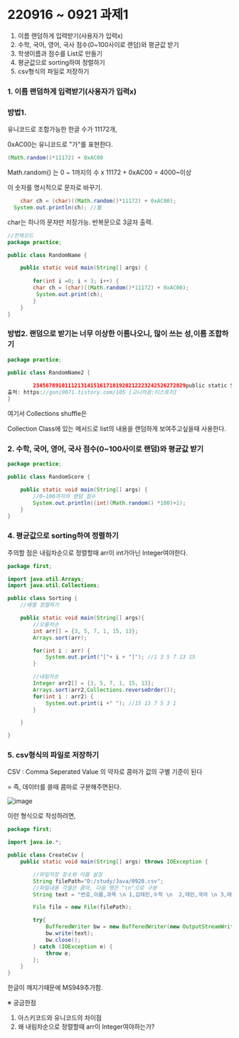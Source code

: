 # 220916 ~ 0921 과제1

1. 이름 랜덤하게 입력받기(사용자가 입력x)
2. 수학, 국어, 영어, 국사 점수(0~100사이로 랜덤)와 평균값 받기
3. 학생이름과 점수를 List로 만들기
4. 평균값으로 sorting하여 정렬하기
5. csv형식의 파일로 저장하기


### 1. 이름 랜덤하게 입력받기(사용자가 입력x)

### 방법1. 
유니코드로 조합가능한 한글 수가 11172개,

0xAC00는 유니코드로 "가"를 표현한다.

```java
(Math.random()*11172) + 0xAC00
```

Math.random() 는 0 ~ 1까지의 수 x 11172 + 0xAC00 = 4000~이상 

이 숫자를 명시적으로 문자로 바꾸기. 
```java
	char ch = (char)((Math.random()*11172) + 0xAC00);
  System.out.println(ch); //뛾
```
char는 하나의 문자만 저장가능. 반복문으로 3글자 출력.

```java
//전체코드
package practice;

public class RandomName {

	public static void main(String[] args) {
		
		for(int i =0; i < 3; i++) {
		char ch = (char)((Math.random()*11172) + 0xAC00);
		 System.out.print(ch);
		}
	}
}

```

### 방법2. 랜덤으로 받기는 너무 이상한 이름나오니, 많이 쓰는 성,이름 조합하기
```java
package practice;

public class RandomName2 {
	    
		234567891011121314151617181920212223242526272829public static String randomHangulName() {    List<String> 성 = Arrays.asList("김", "이", "박", "최", "정", "강", "조", "윤", "장", "임", "한", "오", "서", "신", "권", "황", "안",        "송", "류", "전", "홍", "고", "문", "양", "손", "배", "조", "백", "허", "유", "남", "심", "노", "정", "하", "곽", "성", "차", "주",        "우", "구", "신", "임", "나", "전", "민", "유", "진", "지", "엄", "채", "원", "천", "방", "공", "강", "현", "함", "변", "염", "양",        "변", "여", "추", "노", "도", "소", "신", "석", "선", "설", "마", "길", "주", "연", "방", "위", "표", "명", "기", "반", "왕", "금",        "옥", "육", "인", "맹", "제", "모", "장", "남", "탁", "국", "여", "진", "어", "은", "편", "구", "용");    List<String> 이름 = Arrays.asList("가", "강", "건", "경", "고", "관", "광", "구", "규", "근", "기", "길", "나", "남", "노", "누", "다",        "단", "달", "담", "대", "덕", "도", "동", "두", "라", "래", "로", "루", "리", "마", "만", "명", "무", "문", "미", "민", "바", "박",        "백", "범", "별", "병", "보", "빛", "사", "산", "상", "새", "서", "석", "선", "설", "섭", "성", "세", "소", "솔", "수", "숙", "순",        "숭", "슬", "승", "시", "신", "아", "안", "애", "엄", "여", "연", "영", "예", "오", "옥", "완", "요", "용", "우", "원", "월", "위",        "유", "윤", "율", "으", "은", "의", "이", "익", "인", "일", "잎", "자", "잔", "장", "재", "전", "정", "제", "조", "종", "주", "준",        "중", "지", "진", "찬", "창", "채", "천", "철", "초", "춘", "충", "치", "탐", "태", "택", "판", "하", "한", "해", "혁", "현", "형",        "혜", "호", "홍", "화", "환", "회", "효", "훈", "휘", "희", "운", "모", "배", "부", "림", "봉", "혼", "황", "량", "린", "을", "비",        "솜", "공", "면", "탁", "온", "디", "항", "후", "려", "균", "묵", "송", "욱", "휴", "언", "령", "섬", "들", "견", "추", "걸", "삼",        "열", "웅", "분", "변", "양", "출", "타", "흥", "겸", "곤", "번", "식", "란", "더", "손", "술", "훔", "반", "빈", "실", "직", "흠",        "흔", "악", "람", "뜸", "권", "복", "심", "헌", "엽", "학", "개", "롱", "평", "늘", "늬", "랑", "얀", "향", "울", "련");    Collections.shuffle(성);    Collections.shuffle(이름);    return 성.get(0) + 이름.get(0) + 이름.get(1);  }   public static void main(String[] args) {    for (int i = 0; i < 100; i++) {      if (i % 10 == 0) {        System.out.println();      }      System.out.print(randomHangulName() + ", ");    }
출처: https://goni9071.tistory.com/105 [고니의꿈:티스토리]
} 

```
여기서 Collections shuffle은 

Collection Class에 있는 메서드로 list의 내용을 랜덤하게 보여주고싶을때 사용한다.

### 2. 수학, 국어, 영어, 국사 점수(0~100사이로 랜덤)와 평균값 받기

```java
package practice;

public class RandomScore {

	public static void main(String[] args) {
		//0~100까지의 랜덤 점수
		System.out.println((int)(Math.random() *100)+1);
	}
}

```

### 4. 평균값으로 sorting하여 정렬하기
주의할 점은 내림차순으로 정렬할때 arr이 int가아닌 Integer여야한다.
```java
package first;

import java.util.Arrays;
import java.util.Collections;

public class Sorting {
    //배열 정렬하기

    public static void main(String[] args){
        //오름차순
        int arr[] = {3, 5, 7, 1, 15, 13};
        Arrays.sort(arr);

        for(int i : arr) {
            System.out.print("["+ i + "]"); //1 3 5 7 13 15
        }

        //내림차순
        Integer arr2[] = {3, 5, 7, 1, 15, 13};
        Arrays.sort(arr2,Collections.reverseOrder());
        for(int i : arr2) {
            System.out.print(i +" "); //15 13 7 5 3 1 
        }

    }

}

```
### 5. csv형식의 파일로 저장하기

CSV : Comma Seperated Value 의 약자로 콤마가 값의 구별 기준이 된다 

= 즉, 데이터를 쓸때 콤마로 구분해주면된다.

![image](https://user-images.githubusercontent.com/85108615/191171820-f49cc480-ea62-4937-8ee9-400753982ac8.png)

이런 형식으로 작성하려면,

```java
package first;

import java.io.*;

public class CreateCsv {
    public static void main(String[] args) throws IOException {

        //파일저장 장소와 이름 설정
        String filePath="D:/study/Java/0920.csv";
        //파일내용 각셀은 콤마, 다음 행은 "\n"으로 구분
        String text = "번호,이름,과목 \n 1,김태린,수학 \n  2,태린,국어 \n 3,태린이,영어";

        File file = new File(filePath);

        try{
            BufferedWriter bw = new BufferedWriter(new OutputStreamWriter(new FileOutputStream(filePath),"MS949"));
            bw.write(text);
            bw.close();
        } catch (IOException e) {
            throw e;
        };
    }
}


```

한글이 깨지기때문에 MS949추가함.


※ 궁금한점
1. 아스키코드와 유니코드의 차이점
2. 왜 내림차순으로 정렬할때 arr이 Integer여야하는가?


